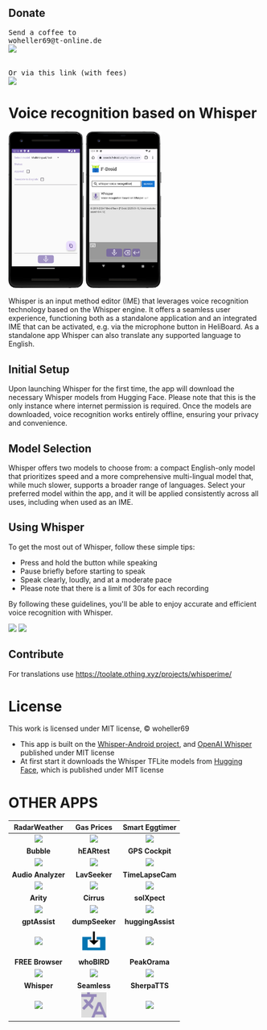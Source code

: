 ## Donate
<pre>Send a coffee to 
woheller69@t-online.de 
<a href= "https://www.paypal.com/signin"><img  align="left" src="https://www.paypalobjects.com/webstatic/de_DE/i/de-pp-logo-150px.png"></a>

  
Or via this link (with fees)
<a href="https://www.paypal.com/donate?hosted_button_id=XVXQ54LBLZ4AA"><img  align="left" src="https://img.shields.io/badge/Donate%20with%20Debit%20or%20Credit%20Card-002991?style=plastic"></a></pre>
# Voice recognition based on Whisper

<img src="fastlane/metadata/android/en-US/images/phoneScreenshots/01.png" width="150"/> <img src="fastlane/metadata/android/en-US/images/phoneScreenshots/02.png" width="150"/>

Whisper is an input method editor (IME) that leverages voice recognition technology based on the Whisper engine. 
It offers a seamless user experience, functioning both as a standalone application and an integrated IME that can be activated, e.g. via the microphone button in HeliBoard.
As a standalone app Whisper can also translate any supported language to English.

## Initial Setup

Upon launching Whisper for the first time, the app will download the necessary Whisper models from Hugging Face. 
Please note that this is the only instance where internet permission is required. 
Once the models are downloaded, voice recognition works entirely offline, ensuring your privacy and convenience.

## Model Selection

Whisper offers two models to choose from: a compact English-only model that prioritizes speed and a more comprehensive multi-lingual model that, while much slower, 
supports a broader range of languages. Select your preferred model within the app, and it will be applied consistently across all uses, including when used as an IME.

## Using Whisper

To get the most out of Whisper, follow these simple tips:

- Press and hold the button while speaking 
- Pause briefly before starting to speak
- Speak clearly, loudly, and at a moderate pace
- Please note that there is a limit of 30s for each recording

By following these guidelines, you'll be able to enjoy accurate and efficient voice recognition with Whisper.

[<img src="https://fdroid.gitlab.io/artwork/badge/get-it-on.png" height="75">](https://f-droid.org/de/packages/org.woheller69.whisper/) [<img src="https://www.openapk.net/images/openapk-badge.png" height="75">]( https://www.openapk.net/whisper/org.woheller69.whisper/)


## Contribute

For translations use https://toolate.othing.xyz/projects/whisperime/

# License
This work is licensed under MIT license, © woheller69

- This app is built on the [Whisper-Android project](https://github.com/vilassn/whisper_android), and [OpenAI Whisper](https://github.com/openai/whisper) published under MIT license
- At first start it downloads the Whisper TFLite models from [Hugging Face](https://huggingface.co/DocWolle/whisper_tflite_models), which is published under MIT license

# OTHER APPS

| **RadarWeather** | **Gas Prices** | **Smart Eggtimer** |
|:---:|:---:|:--:|
| [<img src="https://github.com/woheller69/weather/blob/main/fastlane/metadata/android/en-US/images/icon.png" width="50">](https://f-droid.org/packages/org.woheller69.weather/) | [<img src="https://github.com/woheller69/spritpreise/blob/main/fastlane/metadata/android/en-US/images/icon.png" width="50">](https://f-droid.org/packages/org.woheller69.spritpreise/) | [<img src="https://github.com/woheller69/eggtimer/blob/main/fastlane/metadata/android/en-US/images/icon.png" width="50">](https://f-droid.org/packages/org.woheller69.eggtimer/) |
| **Bubble** | **hEARtest** | **GPS Cockpit** |
| [<img src="https://github.com/woheller69/Level/blob/master/fastlane/metadata/android/en-US/images/icon.png" width="50">](https://f-droid.org/packages/org.woheller69.level/) | [<img src="https://github.com/woheller69/audiometry/blob/new/fastlane/metadata/android/en-US/images/icon.png" width="50">](https://f-droid.org/packages/org.woheller69.audiometry/) | [<img src="https://github.com/woheller69/gpscockpit/blob/master/fastlane/metadata/android/en-US/images/icon.png" width="50">](https://f-droid.org/packages/org.woheller69.gpscockpit/) |
| **Audio Analyzer** | **LavSeeker** | **TimeLapseCam** |
| [<img src="https://github.com/woheller69/audio-analyzer-for-android/blob/master/fastlane/metadata/android/en-US/images/icon.png" width="50">](https://f-droid.org/packages/org.woheller69.audio_analyzer_for_android/) |[<img src="https://github.com/woheller69/lavatories/blob/master/fastlane/metadata/android/en-US/images/icon.png" width="50">](https://f-droid.org/packages/org.woheller69.lavatories/) | [<img src="https://github.com/woheller69/TimeLapseCamera/blob/master/fastlane/metadata/android/en-US/images/icon.png" width="50">](https://f-droid.org/packages/org.woheller69.TimeLapseCam/) |
| **Arity** | **Cirrus** | **solXpect** |
| [<img src="https://github.com/woheller69/arity/blob/master/fastlane/metadata/android/en-US/images/icon.png" width="50">](https://f-droid.org/packages/org.woheller69.arity/) | [<img src="https://github.com/woheller69/omweather/blob/master/fastlane/metadata/android/en-US/images/icon.png" width="50">](https://f-droid.org/packages/org.woheller69.omweather/) | [<img src="https://github.com/woheller69/solXpect/blob/main/fastlane/metadata/android/en-US/images/icon.png" width="50">](https://f-droid.org/packages/org.woheller69.solxpect/) |
| **gptAssist** | **dumpSeeker** | **huggingAssist** |
| [<img src="https://github.com/woheller69/gptassist/blob/master/fastlane/metadata/android/en-US/images/icon.png" width="50">](https://f-droid.org/packages/org.woheller69.gptassist/) | [<img src="https://github.com/woheller69/dumpseeker/blob/main/fastlane/metadata/android/en-US/images/icon.png" width="50">](https://f-droid.org/packages/org.woheller69.dumpseeker/) | [<img src="https://github.com/woheller69/huggingassist/blob/master/fastlane/metadata/android/en-US/images/icon.png" width="50">](https://f-droid.org/packages/org.woheller69.hugassist/) |
| **FREE Browser** | **whoBIRD** | **PeakOrama** |
| [<img src="https://github.com/woheller69/browser/blob/newmaster/fastlane/metadata/android/en-US/images/icon.png" width="50">](https://f-droid.org/packages/org.woheller69.browser/) | [<img src="https://github.com/woheller69/whoBIRD/blob/master/fastlane/metadata/android/en-US/images/icon.png" width="50">](https://f-droid.org/packages/org.woheller69.whobird/) | [<img src="https://github.com/woheller69/PeakOrama/blob/master/fastlane/metadata/android/en-US/images/icon.png" width="50">](https://f-droid.org/packages/org.woheller69.PeakOrama/) |
| **Whisper** | **Seamless** | **SherpaTTS** |
| [<img src="https://github.com/woheller69/whisperIME/blob/master/fastlane/metadata/android/en-US/images/icon.png" width="50">](https://f-droid.org/packages/org.woheller69.whisper/) | [<img src="https://github.com/woheller69/seamless/blob/master/fastlane/metadata/android/en-US/images/icon.png" width="50">](https://f-droid.org/packages/org.woheller69.seemless/) | [<img src="https://github.com/woheller69/ttsengine/blob/master/fastlane/metadata/android/en-US/images/icon.png" width="50">](https://f-droid.org/packages/org.woheller69.ttsengine/) |
